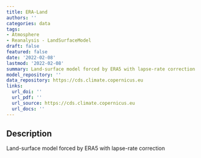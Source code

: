 ```yaml
---
title: ERA-Land
authors: ''
categories: data
tags:
- Atmosphere
- Reanalysis - LandSurfaceModel
draft: false
featured: false
date: '2022-02-08'
lastmod: '2022-02-08'
summary: Land-surface model forced by ERA5 with lapse-rate correction
model_repository: ''
data_repository: https://cds.climate.copernicus.eu
links:
  url_doi: ''
  url_pdf: ''
  url_source: https://cds.climate.copernicus.eu
  url_docs: ''
---
```


## Description

Land-surface model forced by ERA5 with lapse-rate correction

